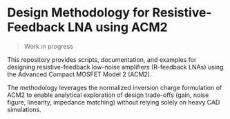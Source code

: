 # Design Methodology for Resistive-Feedback LNA using ACM2

>
> Work in progress
>
This repository provides scripts, documentation, and examples for designing resistive-feedback low-noise amplifiers (R-feedback LNAs) using the Advanced Compact MOSFET Model 2 (ACM2).

The methodology leverages the normalized inversion charge formulation of ACM2 to enable analytical exploration of design trade-offs (gain, noise figure, linearity, impedance matching) without relying solely on heavy CAD simulations.
